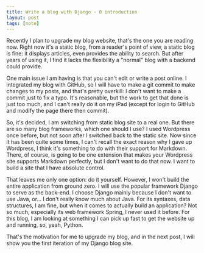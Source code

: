 ```yaml
---
title: Write a blog with Django - 0 introduction
layout: post
tags: [note]
---
```


Recently I plan to upgrade my blog website, that's the one you are reading now. Right now it's a static blog, from a reader's point of view, a static blog is fine: it displays articles, even provides the ability to search. But after years of using it, I find it lacks the flexibility a "normal" blog with a backend could provide. 

One main issue I am having is that you can't edit or write a post online. I integrated my blog with GitHub, so I will have to make a git commit to make changes to my posts, and that's pretty overkill: I don't want to make a commit just to fix a typo. It's reasonable, but the work to get that done is just too much, and I can't really do it on my iPad (except for login to GitHub and modify the page there then commit).

So, it's decided, I am switching from static blog site to a real one. But there are so many blog frameworks, which one should I use? I used Wordpress once before, but not soon after I switched back to the static site. Now since it has been quite some times, I can't recall the exact reason why I gave up Wordpress, I think it's something to do with their support for Markdown. There, of course, is going to be one extension that makes your Wordpress site supports Markdown perfectly, but I don't want to do that now. I want to build a site that I have absolute control.

That leaves me only one option: do it yourself. However, I won't build the entire application from ground zero. I will use the popular framework Django to serve as the back-end. I choose Django mainly because I don't want to use Java, or... I don't really know much about Java. For its syntaxes, data structures, I am fine, but when it comes to actually build an application? Not so much, especially its web framework Spring, I never used it before. For this blog, I am looking at something I can pick up fast to get the website up and running, so, yeah, Python.

That's the motivation for me to upgrade my blog, and in the next post, I will show you the first iteration of my Django blog site.
